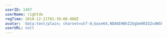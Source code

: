 ```yaml
---
userID: 1497
userName: rightdo
regTime: 2018-12-21T01:39:00.000Z
avatar: 'data:text/plain; charset=utf-8;base64,NDA0IHBhZ2Ugbm90IGZvdW5kCg=='
userURL: null
---
```



